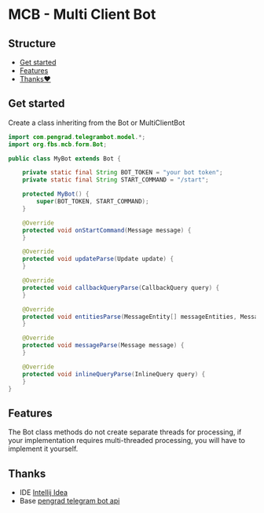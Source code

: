 # MCB - Multi Client Bot

## Structure
<!-- TOC -->
* [Get started](#get-started)
* [Features](#features)
* [Thanks❤️](#thanks)
<!-- TOC -->

## Get started

Create a class inheriting from the Bot or MultiClientBot

```java
import com.pengrad.telegrambot.model.*;
import org.fbs.mcb.form.Bot;

public class MyBot extends Bot {

    private static final String BOT_TOKEN = "your bot token";
    private static final String START_COMMAND = "/start";

    protected MyBot() {
        super(BOT_TOKEN, START_COMMAND);
    }

    @Override
    protected void onStartCommand(Message message) {
    }

    @Override
    protected void updateParse(Update update) {
    }

    @Override
    protected void callbackQueryParse(CallbackQuery query) {
    }

    @Override
    protected void entitiesParse(MessageEntity[] messageEntities, Message message) {
    }

    @Override
    protected void messageParse(Message message) {
    }

    @Override
    protected void inlineQueryParse(InlineQuery query) {
    }
}
```

## Features

The Bot class methods do not create separate threads for processing, if your implementation requires multi-threaded processing, you will have to implement it yourself.

## Thanks
- IDE [Intellij Idea](https://www.jetbrains.com/idea/)
- Base [pengrad telegram bot api](https://github.com/pengrad/java-telegram-bot-api)
